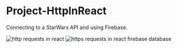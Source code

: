 # Project-HttpInReact

Connecting to a StarWars API and using Firebase.

![http requests in react](https://user-images.githubusercontent.com/76181662/173821750-aaa45701-1544-4841-9171-c5e765472f14.gif)
![https requests in react firebase database](https://user-images.githubusercontent.com/76181662/173821761-297fb3d8-bb95-48ba-b252-96d17975f75c.jpg)
